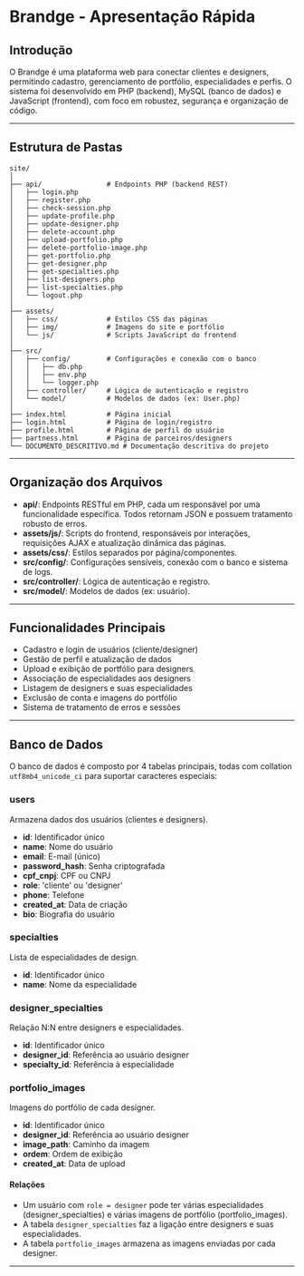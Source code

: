 # Brandge - Apresentação Rápida

## Introdução

O Brandge é uma plataforma web para conectar clientes e designers, permitindo cadastro, gerenciamento de portfólio, especialidades e perfis. O sistema foi desenvolvido em PHP (backend), MySQL (banco de dados) e JavaScript (frontend), com foco em robustez, segurança e organização de código.

---

## Estrutura de Pastas

```
site/
│
├── api/                # Endpoints PHP (backend REST)
│   ├── login.php
│   ├── register.php
│   ├── check-session.php
│   ├── update-profile.php
│   ├── update-designer.php
│   ├── delete-account.php
│   ├── upload-portfolio.php
│   ├── delete-portfolio-image.php
│   ├── get-portfolio.php
│   ├── get-designer.php
│   ├── get-specialties.php
│   ├── list-designers.php
│   ├── list-specialties.php
│   └── logout.php
│
├── assets/
│   ├── css/            # Estilos CSS das páginas
│   ├── img/            # Imagens do site e portfólio
│   └── js/             # Scripts JavaScript do frontend
│
├── src/
│   ├── config/         # Configurações e conexão com o banco
│   │   ├── db.php
│   │   ├── env.php
│   │   └── logger.php
│   ├── controller/     # Lógica de autenticação e registro
│   └── model/          # Modelos de dados (ex: User.php)
│
├── index.html          # Página inicial
├── login.html          # Página de login/registro
├── profile.html        # Página de perfil do usuário
├── partness.html       # Página de parceiros/designers
└── DOCUMENTO_DESCRITIVO.md # Documentação descritiva do projeto
```

---

## Organização dos Arquivos

- **api/**: Endpoints RESTful em PHP, cada um responsável por uma funcionalidade específica. Todos retornam JSON e possuem tratamento robusto de erros.
- **assets/js/**: Scripts do frontend, responsáveis por interações, requisições AJAX e atualização dinâmica das páginas.
- **assets/css/**: Estilos separados por página/componentes.
- **src/config/**: Configurações sensíveis, conexão com o banco e sistema de logs.
- **src/controller/**: Lógica de autenticação e registro.
- **src/model/**: Modelos de dados (ex: usuário).

---

## Funcionalidades Principais

- Cadastro e login de usuários (cliente/designer)
- Gestão de perfil e atualização de dados
- Upload e exibição de portfólio para designers
- Associação de especialidades aos designers
- Listagem de designers e suas especialidades
- Exclusão de conta e imagens do portfólio
- Sistema de tratamento de erros e sessões

---

## Banco de Dados

O banco de dados é composto por 4 tabelas principais, todas com collation `utf8mb4_unicode_ci` para suportar caracteres especiais:

### users
Armazena dados dos usuários (clientes e designers).
- **id**: Identificador único
- **name**: Nome do usuário
- **email**: E-mail (único)
- **password_hash**: Senha criptografada
- **cpf_cnpj**: CPF ou CNPJ
- **role**: 'cliente' ou 'designer'
- **phone**: Telefone
- **created_at**: Data de criação
- **bio**: Biografia do usuário


### specialties
Lista de especialidades de design.
- **id**: Identificador único
- **name**: Nome da especialidade

### designer_specialties
Relação N:N entre designers e especialidades.
- **id**: Identificador único
- **designer_id**: Referência ao usuário designer
- **specialty_id**: Referência à especialidade

### portfolio_images
Imagens do portfólio de cada designer.
- **id**: Identificador único
- **designer_id**: Referência ao usuário designer
- **image_path**: Caminho da imagem
- **ordem**: Ordem de exibição
- **created_at**: Data de upload

#### Relações
- Um usuário com `role = designer` pode ter várias especialidades (designer_specialties) e várias imagens de portfólio (portfolio_images).
- A tabela `designer_specialties` faz a ligação entre designers e suas especialidades.
- A tabela `portfolio_images` armazena as imagens enviadas por cada designer.

---

